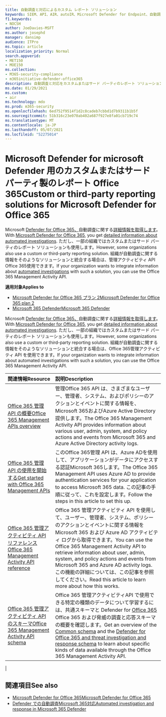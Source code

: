 ```yaml
---
title: 自動調査と対応によるカスタム レポート ソリューション
keywords: SIEM、API、AIR、autoIR、Microsoft Defender for Endpoint、自動調査、統合、カスタム レポート
f1.keywords:
- NOCSH
author: JoeDavies-MSFT
ms.author: josephd
manager: dansimp
audience: ITPro
ms.topic: article
localization_priority: Normal
search.appverid:
- MET150
- MOE150
ms.collection:
- M365-security-compliance
- m365initiative-defender-office365
description: 自動調査と対応をカスタムまたはサード パーティのレポート ソリューションに統合する方法について説明します。
ms.date: 01/29/2021
ms.custom:
- air
ms.technology: mdo
ms.prod: m365-security
ms.openlocfilehash: 6ed752f9514f1d2c8cadeb7cbbd1d7b9311b1b5f
ms.sourcegitcommit: 51b316c23e070ab402a687f927e8fa01cb719c74
ms.translationtype: MT
ms.contentlocale: ja-JP
ms.lasthandoff: 05/07/2021
ms.locfileid: "52275014"
---
```

# <a name="custom-or-third-party-reporting-solutions-for-microsoft-defender-for-office-365"></a><span data-ttu-id="81efe-104">Microsoft Defender for microsoft Defender 用のカスタムまたはサード パーティ製のレポート Office 365</span><span class="sxs-lookup"><span data-stu-id="81efe-104">Custom or third-party reporting solutions for Microsoft Defender for Office 365</span></span>

<span data-ttu-id="81efe-105">Microsoft [Defender for Office 365、](defender-for-office-365.md)自動調査に関する[詳細情報を取得します](air-view-investigation-results.md)。</span><span class="sxs-lookup"><span data-stu-id="81efe-105">With [Microsoft Defender for Office 365](defender-for-office-365.md), you get [detailed information about automated investigations](air-view-investigation-results.md).</span></span> <span data-ttu-id="81efe-106">ただし、一部の組織ではカスタムまたはサード パーティのレポート ソリューションも使用します。</span><span class="sxs-lookup"><span data-stu-id="81efe-106">However, some organizations also use a custom or third-party reporting solution.</span></span> <span data-ttu-id="81efe-107">組織が自動調査に関する情報を[](office-365-air.md)そのようなソリューションと統合する場合は、管理アクティビティ API Office 365使用できます。</span><span class="sxs-lookup"><span data-stu-id="81efe-107">If your organization wants to integrate information about [automated investigations](office-365-air.md) with such a solution, you can use the Office 365 Management Activity API.</span></span>

<span data-ttu-id="81efe-108">**適用対象**</span><span class="sxs-lookup"><span data-stu-id="81efe-108">**Applies to**</span></span>
- [<span data-ttu-id="81efe-109">Microsoft Defender for Office 365 プラン 2</span><span class="sxs-lookup"><span data-stu-id="81efe-109">Microsoft Defender for Office 365 plan 2</span></span>](defender-for-office-365.md)
- [<span data-ttu-id="81efe-110">Microsoft 365 Defender</span><span class="sxs-lookup"><span data-stu-id="81efe-110">Microsoft 365 Defender</span></span>](../defender/microsoft-365-defender.md)

<span data-ttu-id="81efe-111">Microsoft [Defender for Office 365、](defender-for-office-365.md)自動調査に関する[詳細情報を取得します](air-view-investigation-results.md)。</span><span class="sxs-lookup"><span data-stu-id="81efe-111">With [Microsoft Defender for Office 365](defender-for-office-365.md), you get [detailed information about automated investigations](air-view-investigation-results.md).</span></span> <span data-ttu-id="81efe-112">ただし、一部の組織ではカスタムまたはサード パーティのレポート ソリューションも使用します。</span><span class="sxs-lookup"><span data-stu-id="81efe-112">However, some organizations also use a custom or third-party reporting solution.</span></span> <span data-ttu-id="81efe-113">組織が自動調査に関する情報をそのようなソリューションと統合する場合は、Office 365管理アクティビティ API を使用できます。</span><span class="sxs-lookup"><span data-stu-id="81efe-113">If your organization wants to integrate information about automated investigations with such a solution, you can use the Office 365 Management Activity API.</span></span>

|<span data-ttu-id="81efe-114">関連情報</span><span class="sxs-lookup"><span data-stu-id="81efe-114">Resource</span></span>|<span data-ttu-id="81efe-115">説明</span><span class="sxs-lookup"><span data-stu-id="81efe-115">Description</span></span>|
|:---|:---|
|[<span data-ttu-id="81efe-116">Office 365 管理 API の概要</span><span class="sxs-lookup"><span data-stu-id="81efe-116">Office 365 Management APIs overview</span></span>](/office/office-365-management-api/office-365-management-apis-overview)|<span data-ttu-id="81efe-117">管理Office 365 API は、さまざまなユーザー、管理者、システム、およびポリシーのアクションとイベントに関する情報を、Microsoft 365およびAzure Active Directory提供します。</span><span class="sxs-lookup"><span data-stu-id="81efe-117">The Office 365 Management Activity API provides information about various user, admin, system, and policy actions and events from Microsoft 365 and Azure Active Directory activity logs.</span></span>|
|[<span data-ttu-id="81efe-118">Office 365 管理 API の使用を開始する</span><span class="sxs-lookup"><span data-stu-id="81efe-118">Get started with Office 365 Management APIs</span></span>](/office/office-365-management-api/get-started-with-office-365-management-apis)|<span data-ttu-id="81efe-119">このOffice 365管理 API は、Azure ADを使用して、アプリケーションがデータにアクセスする認証Microsoft 365します。</span><span class="sxs-lookup"><span data-stu-id="81efe-119">The Office 365 Management API uses Azure AD to provide authentication services for your application to access Microsoft 365 data.</span></span> <span data-ttu-id="81efe-120">この記事の手順に従って、これを設定します。</span><span class="sxs-lookup"><span data-stu-id="81efe-120">Follow the steps in this article to set this up.</span></span>|
|[<span data-ttu-id="81efe-121">Office 365 管理アクティビティ API リファレンス</span><span class="sxs-lookup"><span data-stu-id="81efe-121">Office 365 Management Activity API reference</span></span>](/office/office-365-management-api/office-365-management-activity-api-reference)|<span data-ttu-id="81efe-122">Office 365 管理アクティビティ API を使用して、ユーザー、管理者、システム、ポリシーのアクションとイベントに関する情報を Microsoft 365 および Azure AD アクティビティ ログから取得できます。</span><span class="sxs-lookup"><span data-stu-id="81efe-122">You can use the Office 365 Management Activity API to retrieve information about user, admin, system, and policy actions and events from Microsoft 365 and Azure AD activity logs.</span></span> <span data-ttu-id="81efe-123">この機能の詳細については、この記事を参照してください。</span><span class="sxs-lookup"><span data-stu-id="81efe-123">Read this article to learn more about how this works.</span></span>|
|[<span data-ttu-id="81efe-124">Office 365 管理アクティビティ API のスキーマ</span><span class="sxs-lookup"><span data-stu-id="81efe-124">Office 365 Management Activity API schema</span></span>](/office/office-365-management-api/office-365-management-activity-api-schema)|<span data-ttu-id="81efe-125">Office 365 管理アクティビティ[](/office/office-365-management-api/office-365-management-activity-api-schema#common-schema)API で使用できる特定の種類のデータについて学習するには、共通スキーマと Defender for [Office 365](/office/office-365-management-api/office-365-management-activity-api-schema#office-365-advanced-threat-protection-and-threat-investigation-and-response-schema) Office 365 および脅威の調査と応答スキーマの概要を確認します。</span><span class="sxs-lookup"><span data-stu-id="81efe-125">Get an overview of the [Common schema](/office/office-365-management-api/office-365-management-activity-api-schema#common-schema) and the [Defender for Office 365 and threat investigation and response schema](/office/office-365-management-api/office-365-management-activity-api-schema#office-365-advanced-threat-protection-and-threat-investigation-and-response-schema) to learn about specific kinds of data available through the Office 365 Management Activity API.</span></span>|
|

## <a name="see-also"></a><span data-ttu-id="81efe-126">関連項目</span><span class="sxs-lookup"><span data-stu-id="81efe-126">See also</span></span>

- [<span data-ttu-id="81efe-127">Microsoft Defender for Office 365</span><span class="sxs-lookup"><span data-stu-id="81efe-127">Microsoft Defender for Office 365</span></span>](defender-for-office-365.md)
- [<span data-ttu-id="81efe-128">Defender での自動調査Microsoft 365対応</span><span class="sxs-lookup"><span data-stu-id="81efe-128">Automated investigation and response in Microsoft 365 Defender</span></span>](/microsoft-365/security/defender/m365d-autoir)
